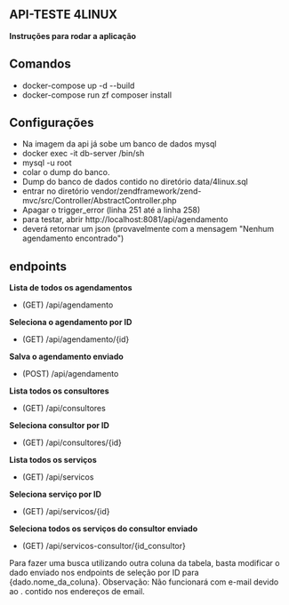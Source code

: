 ## API-TESTE 4LINUX

**Instruções para rodar a aplicação**
## Comandos
- docker-compose up -d --build
- docker-compose run zf composer install
## Configurações
- Na imagem da api já sobe um banco de dados mysql
- docker exec -it db-server /bin/sh
- mysql -u root
- colar o dump do banco.
- Dump do banco de dados contido no diretório data/4linux.sql
- entrar no diretório vendor/zendframework/zend-mvc/src/Controller/AbstractController.php
- Apagar o trigger_error (linha 251 até a linha 258)
- para testar, abrir http://localhost:8081/api/agendamento
- deverá retornar um json (provavelmente com a mensagem "Nenhum agendamento encontrado")

## endpoints
**Lista de todos os agendamentos**
- (GET) /api/agendamento 

**Seleciona o agendamento por ID**
- (GET) /api/agendamento/{id} 

**Salva o agendamento enviado**
- (POST) /api/agendamento  

**Lista todos os consultores**
- (GET) /api/consultores 

**Seleciona consultor por ID**
- (GET) /api/consultores/{id} 

**Lista todos os serviços**
- (GET) /api/servicos 

**Seleciona serviço por ID**
- (GET) /api/servicos/{id} 

**Seleciona todos os serviços do consultor enviado**
- (GET) /api/servicos-consultor/{id_consultor} 

Para fazer uma busca utilizando outra coluna da tabela, basta modificar o dado enviado nos endpoints de
seleção por ID para {dado.nome_da_coluna}. Observação: Não funcionará com e-mail devido ao . contido nos endereços de email.



